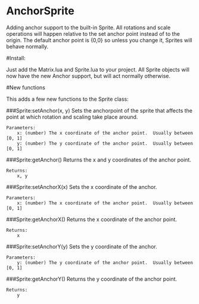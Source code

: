 AnchorSprite
============

Adding anchor support to the built-in Sprite.  All rotations and scale operations will happen relative to the
set anchor point instead of to the origin.  The default anchor point is {0,0} so unless you change it, Sprites will
behave normally.

#Install:

Just add the Matrix.lua and Sprite.lua to your project.  All Sprite objects will now have the new Anchor
support, but will act normally otherwise.

#New functions

This adds a few new functions to the Sprite class:

###Sprite:setAnchor(x, y)
	Sets the anchorpoint of the sprite that affects the point at which rotation and scaling take place around.

	Parameters:
		x: (number) The x coordinate of the anchor point.  Usually between [0, 1]
		y: (number) The y coordinate of the anchor point.  Usually between [0, 1]

###Sprite:getAnchor()
	Returns the x and y coordinates of the anchor point.

	Returns:
		x, y

###Sprite:setAnchorX(x)
	Sets the x coordinate of the anchor.

	Parameters:
		x: (number) The x coordinate of the anchor point.  Usually between [0, 1]

###Sprite:getAnchorX()
	Returns the x coordinate of the anchor point.

	Returns:
		x

###Sprite:setAnchorY(y)
	Sets the y coordinate of the anchor.

	Parameters:
		y: (number) The y coordinate of the anchor point.  Usually between [0, 1]

###Sprite:getAnchorY()
	Returns the y coordinate of the anchor point.

	Returns:
		y


